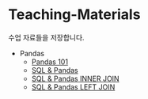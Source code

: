 # Teaching-Materials
수업 자료들을 저장합니다.

* Pandas
  * [Pandas 101](https://github.com/dataitgirls3/Teaching-Materials/blob/master/Pandas%20101.ipynb)
  * [SQL & Pandas](https://github.com/dataitgirls3/Teaching-Materials/blob/master/SQL%20%26%20Pandas.ipynb)
  * [SQL & Pandas INNER JOIN](https://github.com/dataitgirls3/Teaching-Materials/blob/master/SQL%20%26%20Pandas%20INNER%20JOIN.ipynb)
  * [SQL & Pandas LEFT JOIN](https://github.com/dataitgirls3/Teaching-Materials/blob/master/SQL%20%26%20Pandas%20LEFT%20JOIN.ipynb)
